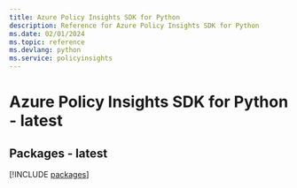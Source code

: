 ```yaml
---
title: Azure Policy Insights SDK for Python
description: Reference for Azure Policy Insights SDK for Python
ms.date: 02/01/2024
ms.topic: reference
ms.devlang: python
ms.service: policyinsights
---
```

# Azure Policy Insights SDK for Python - latest
## Packages - latest
[!INCLUDE [packages](policy-insights-index.md)]